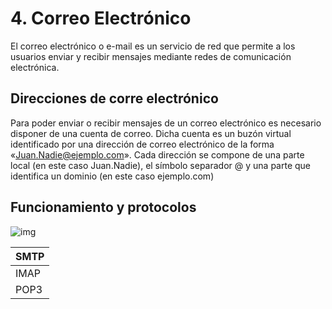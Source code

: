 # 4. Correo Electrónico

El correo electrónico o e-mail es un servicio de red que permite a los
usuarios enviar y recibir mensajes mediante redes de comunicación electrónica.



## Direcciones de corre electrónico

Para poder enviar o recibir mensajes de un correo electrónico es necesario disponer de una cuenta de correo. Dicha cuenta es un buzón virtual identificado por una dirección de correo electrónico de la forma «Juan.Nadie@ejemplo.com». Cada dirección se compone de una parte local (en este caso Juan.Nadie), el símbolo separador @ y una parte que identifica un dominio (en este caso ejemplo.com)


## Funcionamiento y protocolos

![img](https://es.wikipedia.org/wiki/Correo_electrónico#/media/File:Cómo_funciona_el_e-mail.svg)

| SMTP |
|------|
| IMAP |
| POP3 |

